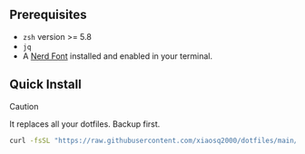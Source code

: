 ## Prerequisites

- `zsh` version >= 5.8
- `jq`
- A [Nerd Font](https://www.nerdfonts.com/) installed and enabled in your terminal.

## Quick Install

> [!CAUTION]
> It replaces all your dotfiles. Backup first.

```sh
curl -fsSL "https://raw.githubusercontent.com/xiaosq2000/dotfiles/main/.sh_utils/install.sh" | bash -s -- --yes [--with-binaries]
```

